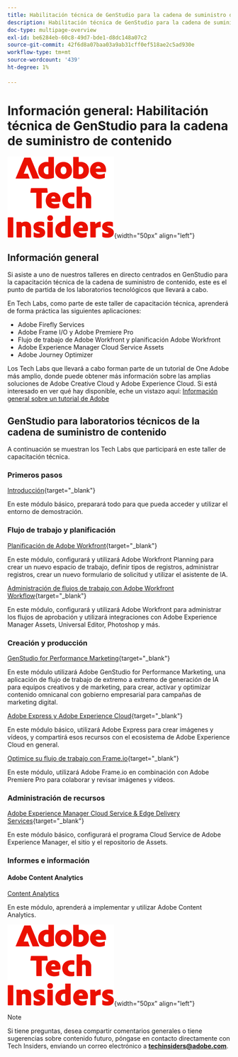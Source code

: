 ```yaml
---
title: Habilitación técnica de GenStudio para la cadena de suministro de contenido
description: Habilitación técnica de GenStudio para la cadena de suministro de contenido
doc-type: multipage-overview
exl-id: be6284eb-60c8-49d7-bde1-d8dc148a07c2
source-git-commit: 42f6d8a07baa03a9ab31cff0ef518ae2c5ad930e
workflow-type: tm+mt
source-wordcount: '439'
ht-degree: 1%

---
```


# Información general: Habilitación técnica de GenStudio para la cadena de suministro de contenido

![Perspectivas técnicas](./assets/images/techinsiders.png){width="50px" align="left"}

## Información general

Si asiste a uno de nuestros talleres en directo centrados en GenStudio para la capacitación técnica de la cadena de suministro de contenido, este es el punto de partida de los laboratorios tecnológicos que llevará a cabo.

En Tech Labs, como parte de este taller de capacitación técnica, aprenderá de forma práctica las siguientes aplicaciones:

- Adobe Firefly Services
- Adobe Frame I/O y Adobe Premiere Pro
- Flujo de trabajo de Adobe Workfront y planificación Adobe Workfront
- Adobe Experience Manager Cloud Service Assets
- Adobe Journey Optimizer

Los Tech Labs que llevará a cabo forman parte de un tutorial de One Adobe más amplio, donde puede obtener más información sobre las amplias soluciones de Adobe Creative Cloud y Adobe Experience Cloud. Si está interesado en ver qué hay disponible, eche un vistazo aquí: [Información general sobre un tutorial de Adobe](./overview.md)

## GenStudio para laboratorios técnicos de la cadena de suministro de contenido

A continuación se muestran los Tech Labs que participará en este taller de capacitación técnica.

### Primeros pasos

[Introducción](./modules/getting-started/gettingstarted/getting-started.md){target="_blank"}

En este módulo básico, preparará todo para que pueda acceder y utilizar el entorno de demostración.

### Flujo de trabajo y planificación

[Planificación de Adobe Workfront](./modules/workflow-planning/module1.1/wfplanning.md){target="_blank"}

En este módulo, configurará y utilizará Adobe Workfront Planning para crear un nuevo espacio de trabajo, definir tipos de registros, administrar registros, crear un nuevo formulario de solicitud y utilizar el asistente de IA.

[Administración de flujos de trabajo con Adobe Workfront Workflow](./modules/workflow-planning/module1.2/workfront.md){target="_blank"}

En este módulo, configurará y utilizará Adobe Workfront para administrar los flujos de aprobación y utilizará integraciones con Adobe Experience Manager Assets, Universal Editor, Photoshop y más.

### Creación y producción

[GenStudio for Performance Marketing](./modules/creation-production/module1.3/genstudio.md){target="_blank"}

En este módulo utilizará Adobe GenStudio for Performance Marketing, una aplicación de flujo de trabajo de extremo a extremo de generación de IA para equipos creativos y de marketing, para crear, activar y optimizar contenido omnicanal con gobierno empresarial para campañas de marketing digital.

[Adobe Express y Adobe Experience Cloud](./modules/creation-production/module1.4/express.md){target="_blank"}

En este módulo básico, utilizará Adobe Express para crear imágenes y vídeos, y compartirá esos recursos con el ecosistema de Adobe Experience Cloud en general.

[Optimice su flujo de trabajo con Frame.io](./modules/creation-production/module1.5/frameio.md){target="_blank"}

En este módulo, utilizará Adobe Frame.io en combinación con Adobe Premiere Pro para colaborar y revisar imágenes y vídeos.

### Administración de recursos

[Adobe Experience Manager Cloud Service &amp; Edge Delivery Services](./modules/asset-mgmt/module2.1/aemcs.md){target="_blank"}

En este módulo básico, configurará el programa Cloud Service de Adobe Experience Manager, el sitio y el repositorio de Assets.

### Informes e información

#### Adobe Content Analytics

[Content Analytics](./modules/reporting-insights/content/module3.1/contentanalytics.md)

En este módulo, aprenderá a implementar y utilizar Adobe Content Analytics.

![Perspectivas técnicas](./assets/images/techinsiders.png){width="50px" align="left"}

>[!NOTE]
>
>Si tiene preguntas, desea compartir comentarios generales o tiene sugerencias sobre contenido futuro, póngase en contacto directamente con Tech Insiders, enviando un correo electrónico a **techinsiders@adobe.com**.
